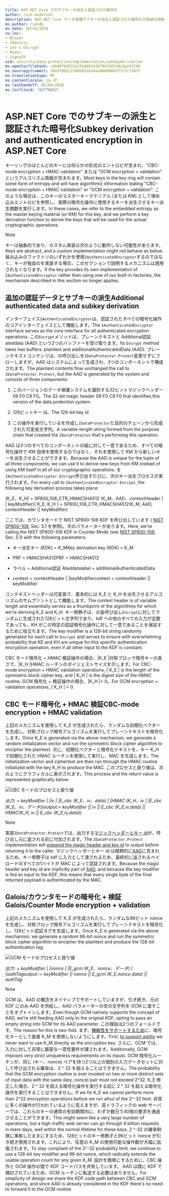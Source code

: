 ```yaml
---
title: ASP.NET Core でのサブキーの派生と認証された暗号化
author: rick-anderson
description: ASP.NET Core データ保護サブキーの派生と認証された暗号化の実装の詳細について説明します。
ms.author: riande
ms.date: 10/14/2016
no-loc:
- Blazor
- Identity
- Let's Encrypt
- Razor
- SignalR
uid: security/data-protection/implementation/subkeyderivation
ms.openlocfilehash: c4b4076d532e33b48b3438f842507a8cda2d71b6
ms.sourcegitcommit: 70e5f982c218db82aa54aa8b8d96b377cfc7283f
ms.translationtype: MT
ms.contentlocale: ja-JP
ms.lasthandoff: 05/04/2020
ms.locfileid: "82776852"
---
```

# <a name="subkey-derivation-and-authenticated-encryption-in-aspnet-core"></a><span data-ttu-id="4f574-103">ASP.NET Core でのサブキーの派生と認証された暗号化</span><span class="sxs-lookup"><span data-stu-id="4f574-103">Subkey derivation and authenticated encryption in ASP.NET Core</span></span>

<a name="data-protection-implementation-subkey-derivation"></a>

<span data-ttu-id="4f574-104">キーリングのほとんどのキーには何らかの形式のエントロピが含まれ、"CBC-mode encryption + HMAC validation" または "GCM encryption + validation" というアルゴリズム情報が含まれます。</span><span class="sxs-lookup"><span data-stu-id="4f574-104">Most keys in the key ring will contain some form of entropy and will have algorithmic information stating "CBC-mode encryption + HMAC validation" or "GCM encryption + validation".</span></span> <span data-ttu-id="4f574-105">このような場合は、このキーのマスターキーマテリアル (または KM) として埋め込みエントロピを参照し、実際の暗号化操作に使用するキーを派生させるキー派生関数を実行します。</span><span class="sxs-lookup"><span data-stu-id="4f574-105">In these cases, we refer to the embedded entropy as the master keying material (or KM) for this key, and we perform a key derivation function to derive the keys that will be used for the actual cryptographic operations.</span></span>

> [!NOTE]
> <span data-ttu-id="4f574-106">キーは抽象的であり、カスタム実装は次のように動作しない可能性があります。</span><span class="sxs-lookup"><span data-stu-id="4f574-106">Keys are abstract, and a custom implementation might not behave as below.</span></span> <span data-ttu-id="4f574-107">組み込みのファクトリのいずれかを使用`IAuthenticatedEncryptor`するのではなく、キーが独自のを実装する場合、このセクションで説明するメカニズムは適用されなくなります。</span><span class="sxs-lookup"><span data-stu-id="4f574-107">If the key provides its own implementation of `IAuthenticatedEncryptor` rather than using one of our built-in factories, the mechanism described in this section no longer applies.</span></span>

<a name="data-protection-implementation-subkey-derivation-aad"></a>

## <a name="additional-authenticated-data-and-subkey-derivation"></a><span data-ttu-id="4f574-108">追加の認証データとサブキーの派生</span><span class="sxs-lookup"><span data-stu-id="4f574-108">Additional authenticated data and subkey derivation</span></span>

<span data-ttu-id="4f574-109">インターフェイス`IAuthenticatedEncryptor`は、認証されたすべての暗号化操作のコアインターフェイスとして機能します。</span><span class="sxs-lookup"><span data-stu-id="4f574-109">The `IAuthenticatedEncryptor` interface serves as the core interface for all authenticated encryption operations.</span></span> <span data-ttu-id="4f574-110">この`Encrypt`メソッドは、プレーンテキストと Additional認証 ateddata (AAD) という2つのバッファーを受け取ります。</span><span class="sxs-lookup"><span data-stu-id="4f574-110">Its `Encrypt` method takes two buffers: plaintext and additionalAuthenticatedData (AAD).</span></span> <span data-ttu-id="4f574-111">プレーンテキストコンテンツは、の呼び出しを`IDataProtector.Protect`変更せずにフローしますが、AAD はシステムによって生成され、3つのコンポーネントで構成されます。</span><span class="sxs-lookup"><span data-stu-id="4f574-111">The plaintext contents flow unchanged the call to `IDataProtector.Protect`, but the AAD is generated by the system and consists of three components:</span></span>

1. <span data-ttu-id="4f574-112">このバージョンのデータ保護システムを識別する32ビットマジックヘッダー 09 F0 C9 F0。</span><span class="sxs-lookup"><span data-stu-id="4f574-112">The 32-bit magic header 09 F0 C9 F0 that identifies this version of the data protection system.</span></span>

2. <span data-ttu-id="4f574-113">128ビットキー id。</span><span class="sxs-lookup"><span data-stu-id="4f574-113">The 128-bit key id.</span></span>

3. <span data-ttu-id="4f574-114">この操作を実行しているを作成し`IDataProtector`た目的のチェーンから形成された可変長文字列。</span><span class="sxs-lookup"><span data-stu-id="4f574-114">A variable-length string formed from the purpose chain that created the `IDataProtector` that's performing this operation.</span></span>

<span data-ttu-id="4f574-115">AAD は3つのすべてのコンポーネントの組に対して一意であるため、すべての暗号化操作で KM 自体を使用するのではなく、それを使用して KM から新しいキーを派生させることができます。</span><span class="sxs-lookup"><span data-stu-id="4f574-115">Because the AAD is unique for the tuple of all three components, we can use it to derive new keys from KM instead of using KM itself in all of our cryptographic operations.</span></span> <span data-ttu-id="4f574-116">を`IAuthenticatedEncryptor.Encrypt`呼び出すたびに、次のキー派生プロセスが実行されます。</span><span class="sxs-lookup"><span data-stu-id="4f574-116">For every call to `IAuthenticatedEncryptor.Encrypt`, the following key derivation process takes place:</span></span>

<span data-ttu-id="4f574-117">(K_E、K_H) = SP800_108_CTR_HMACSHA512 (K_M、AAD、contextHeader | | keyModifier)</span><span class="sxs-lookup"><span data-stu-id="4f574-117">( K_E, K_H ) = SP800_108_CTR_HMACSHA512(K_M, AAD, contextHeader || keyModifier)</span></span>

<span data-ttu-id="4f574-118">ここでは、カウンタモードで NIST SP800-108 KDF を呼び出しています ( [NIST SP800-108](https://nvlpubs.nist.gov/nistpubs/Legacy/SP/nistspecialpublication800-108.pdf), Sec. 5.1 を参照)。次のパラメーターがあります。</span><span class="sxs-lookup"><span data-stu-id="4f574-118">Here, we're calling the NIST SP800-108 KDF in Counter Mode (see [NIST SP800-108](https://nvlpubs.nist.gov/nistpubs/Legacy/SP/nistspecialpublication800-108.pdf), Sec. 5.1) with the following parameters:</span></span>

* <span data-ttu-id="4f574-119">キー派生キー (KDK) = K_M</span><span class="sxs-lookup"><span data-stu-id="4f574-119">Key derivation key (KDK) = K_M</span></span>

* <span data-ttu-id="4f574-120">PRF = HMACSHA512</span><span class="sxs-lookup"><span data-stu-id="4f574-120">PRF = HMACSHA512</span></span>

* <span data-ttu-id="4f574-121">ラベル = Additional認証 Ateddata</span><span class="sxs-lookup"><span data-stu-id="4f574-121">label = additionalAuthenticatedData</span></span>

* <span data-ttu-id="4f574-122">context = contextHeader | |keyModifier</span><span class="sxs-lookup"><span data-stu-id="4f574-122">context = contextHeader || keyModifier</span></span>

<span data-ttu-id="4f574-123">コンテキストヘッダーは可変長で、基本的には K_E と K_H を派生させるアルゴリズムのサムプリントとして機能します。</span><span class="sxs-lookup"><span data-stu-id="4f574-123">The context header is of variable length and essentially serves as a thumbprint of the algorithms for which we're deriving K_E and K_H.</span></span> <span data-ttu-id="4f574-124">キー修飾子は、の各呼び出し`Encrypt`に対してランダムに生成された128ビット文字列であり、kdf への他のすべての入力が定数であっても、KH がこの特定の認証暗号化操作に対して一意であることを保証するために役立ちます。</span><span class="sxs-lookup"><span data-stu-id="4f574-124">The key modifier is a 128-bit string randomly generated for each call to `Encrypt` and serves to ensure with overwhelming probability that KE and KH are unique for this specific authentication encryption operation, even if all other input to the KDF is constant.</span></span>

<span data-ttu-id="4f574-125">CBC モード暗号化 + HMAC 検証操作の場合、|K_E |対称ブロック暗号キーの長さで、|K_H |HMAC ルーチンのダイジェストサイズを示します。</span><span class="sxs-lookup"><span data-stu-id="4f574-125">For CBC-mode encryption + HMAC validation operations, | K_E | is the length of the symmetric block cipher key, and | K_H | is the digest size of the HMAC routine.</span></span> <span data-ttu-id="4f574-126">GCM 暗号化 + 検証操作の場合、|K_H |= 0。</span><span class="sxs-lookup"><span data-stu-id="4f574-126">For GCM encryption + validation operations, | K_H | = 0.</span></span>

## <a name="cbc-mode-encryption--hmac-validation"></a><span data-ttu-id="4f574-127">CBC モード暗号化 + HMAC 検証</span><span class="sxs-lookup"><span data-stu-id="4f574-127">CBC-mode encryption + HMAC validation</span></span>

<span data-ttu-id="4f574-128">上記のメカニズムを使用して K_E が生成されたら、ランダムな初期化ベクターを生成し、対称ブロック暗号アルゴリズムを実行してプレーンテキストを暗号化します。</span><span class="sxs-lookup"><span data-stu-id="4f574-128">Once K_E is generated via the above mechanism, we generate a random initialization vector and run the symmetric block cipher algorithm to encipher the plaintext.</span></span> <span data-ttu-id="4f574-129">次に、初期化ベクターと暗号化テキストを、キー K_H で初期化された HMAC ルーチンを使用して実行し、MAC を生成します。</span><span class="sxs-lookup"><span data-stu-id="4f574-129">The initialization vector and ciphertext are then run through the HMAC routine initialized with the key K_H to produce the MAC.</span></span> <span data-ttu-id="4f574-130">このプロセスと戻り値は、次のようにグラフィカルに表示されます。</span><span class="sxs-lookup"><span data-stu-id="4f574-130">This process and the return value is represented graphically below.</span></span>

![CBC モードのプロセスと戻り値](subkeyderivation/_static/cbcprocess.png)

<span data-ttu-id="4f574-132">*出力: = keyModifier | |iv | |E_cbc (K_E、iv、data) | |HMAC (K_H、iv | |E_cbc (K_E、iv、データ))*</span><span class="sxs-lookup"><span data-stu-id="4f574-132">*output:= keyModifier || iv || E_cbc (K_E,iv,data) || HMAC(K_H, iv || E_cbc (K_E,iv,data))*</span></span>

> [!NOTE]
> <span data-ttu-id="4f574-133">実装`IDataProtector.Protect`では、出力する[マジックヘッダーとキー id](xref:security/data-protection/implementation/authenticated-encryption-details)が、呼び出し元に返される前に付加されます。</span><span class="sxs-lookup"><span data-stu-id="4f574-133">The `IDataProtector.Protect` implementation will [prepend the magic header and key id](xref:security/data-protection/implementation/authenticated-encryption-details) to output before returning it to the caller.</span></span> <span data-ttu-id="4f574-134">マジックヘッダーとキー id は暗黙的に[AAD](xref:security/data-protection/implementation/subkeyderivation#data-protection-implementation-subkey-derivation-aad)に含まれるため、キー修飾子は kdf に入力として渡されるため、最終的に返されるペイロードのすべての1バイトが MAC によって認証されます。</span><span class="sxs-lookup"><span data-stu-id="4f574-134">Because the magic header and key id are implicitly part of [AAD](xref:security/data-protection/implementation/subkeyderivation#data-protection-implementation-subkey-derivation-aad), and because the key modifier is fed as input to the KDF, this means that every single byte of the final returned payload is authenticated by the MAC.</span></span>

## <a name="galoiscounter-mode-encryption--validation"></a><span data-ttu-id="4f574-135">Galois/カウンタモードの暗号化 + 検証</span><span class="sxs-lookup"><span data-stu-id="4f574-135">Galois/Counter Mode encryption + validation</span></span>

<span data-ttu-id="4f574-136">上記のメカニズムを使用して K_E が生成されたら、ランダムな96ビット nonce を生成し、対称ブロック暗号アルゴリズムを実行してプレーンテキストを暗号化し、128ビット認証タグを生成します。</span><span class="sxs-lookup"><span data-stu-id="4f574-136">Once K_E is generated via the above mechanism, we generate a random 96-bit nonce and run the symmetric block cipher algorithm to encipher the plaintext and produce the 128-bit authentication tag.</span></span>

![GCM モードのプロセスと戻り値](subkeyderivation/_static/galoisprocess.png)

<span data-ttu-id="4f574-138">*出力: = keyModifier | |nonce | |E_gcm (K_E、nonce、データ) | |authTag*</span><span class="sxs-lookup"><span data-stu-id="4f574-138">*output := keyModifier || nonce || E_gcm (K_E,nonce,data) || authTag*</span></span>

> [!NOTE]
> <span data-ttu-id="4f574-139">GCM は、AAD の概念をネイティブでサポートしていますが、引き続き、元の KDF にのみ AAD を供給し、AAD パラメーターの空の文字列を GCM に渡すことをオプトインします。</span><span class="sxs-lookup"><span data-stu-id="4f574-139">Even though GCM natively supports the concept of AAD, we're still feeding AAD only to the original KDF, opting to pass an empty string into GCM for its AAD parameter.</span></span> <span data-ttu-id="4f574-140">この理由は2つのフォールドです。</span><span class="sxs-lookup"><span data-stu-id="4f574-140">The reason for this is two-fold.</span></span> <span data-ttu-id="4f574-141">まず、[機敏性をサポートするため](xref:security/data-protection/implementation/context-headers#data-protection-implementation-context-headers)に、暗号化キーとして直接 K_M を使用しないようにします。</span><span class="sxs-lookup"><span data-stu-id="4f574-141">First, [to support agility](xref:security/data-protection/implementation/context-headers#data-protection-implementation-context-headers) we never want to use K_M directly as the encryption key.</span></span> <span data-ttu-id="4f574-142">さらに、GCM では、入力に対して非常に厳密な一意性要件が課されます。</span><span class="sxs-lookup"><span data-stu-id="4f574-142">Additionally, GCM imposes very strict uniqueness requirements on its inputs.</span></span> <span data-ttu-id="4f574-143">GCM 暗号化ルーチンが、同じ (キー、nonce) ペアを持つ2つ以上の個別の入力データセットに対して呼び出される確率は、2 ^ 32 を超えることはできません。</span><span class="sxs-lookup"><span data-stu-id="4f574-143">The probability that the GCM encryption routine is ever invoked on two or more distinct sets of input data with the same (key, nonce) pair must not exceed 2^32.</span></span> <span data-ttu-id="4f574-144">K_E 修正した場合、2 ^ 32 を超える暗号化操作を実行する前に 2 ^ 32 を超える暗号化操作を実行することはできません。</span><span class="sxs-lookup"><span data-stu-id="4f574-144">If we fix K_E we cannot perform more than 2^32 encryption operations before we run afoul of the 2^-32 limit.</span></span> <span data-ttu-id="4f574-145">非常に多くの操作が行われているように見えますが、高トラフィックの web サーバーでは、これらのキーの通常の有効期間内に、わずか数日で40億の要求を通過させることができます。</span><span class="sxs-lookup"><span data-stu-id="4f574-145">This might seem like a very large number of operations, but a high-traffic web server can go through 4 billion requests in mere days, well within the normal lifetime for these keys.</span></span> <span data-ttu-id="4f574-146">2 ^-32 の確率制限に準拠したままにするため、128ビットのキー修飾子と96ビット nonce が引き続き使用されます。これにより、任意の K_M の使用可能な操作数が大幅に拡張されます。</span><span class="sxs-lookup"><span data-stu-id="4f574-146">To stay compliant of the 2^-32 probability limit, we continue to use a 128-bit key modifier and 96-bit nonce, which radically extends the usable operation count for any given K_M.</span></span> <span data-ttu-id="4f574-147">設計を簡単にするために、CBC 操作と GCM 操作の間で KDF コードパスを共有しています。 AAD は既に KDF で検討されているため、GCM ルーチンに転送する必要はありません。</span><span class="sxs-lookup"><span data-stu-id="4f574-147">For simplicity of design we share the KDF code path between CBC and GCM operations, and since AAD is already considered in the KDF there's no need to forward it to the GCM routine.</span></span>
